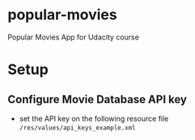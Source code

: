 # popular-movies

Popular Movies App for Udacity course

# Setup

## Configure Movie Database API key

- set the API key on the following resource file `/res/values/api_keys_example.xml`
